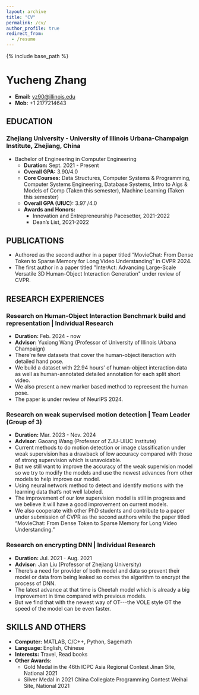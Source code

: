 ```yaml
---
layout: archive
title: "CV"
permalink: /cv/
author_profile: true
redirect_from:
  - /resume
---
```


{% include base_path %}

# Yucheng Zhang

- **Email:** yz90@illinois.edu
- **Mob:** +1 2177214643

## EDUCATION

### Zhejiang University - University of Illinois Urbana-Champaign Institute, Zhejiang, China

- Bachelor of Engineering in Computer Engineering
  - **Duration:** Sept. 2021 - Present
  - **Overall GPA:** 3.90/4.0
  - **Core Courses:** Data Structures, Computer Systems & Programming, Computer Systems Engineering, Database Systems, Intro to Algs & Models of Comp (Taken this semester), Machine Learning (Taken this semester)
  - **Overall GPA (UIUC):** 3.97 /4.0
  - **Awards and Honors:** 
    - Innovation and Entrepreneurship Pacesetter, 2021-2022
    - Dean’s List, 2021-2022

## PUBLICATIONS

- Authored as the second author in a paper titled “MovieChat: From Dense Token to Sparse Memory for Long Video Understanding” in CVPR 2024.
- The first author in a paper titled "InterAct: Advancing Large-Scale Versatile 3D Human-Object Interaction Generation" under review of CVPR.

## RESEARCH EXPERIENCES

### Research on Human-Object Interaction Benchmark build and representation | Individual Research
- **Duration:** Feb. 2024 - now
- **Advisor:** Yuxiong Wang (Professor of University of Illinois Urbana Champaign)
- There're few datasets that cover the human-object iteraction with detailed hand pose.
- We build a dataset with 22.94 hours' of human-object interaction data as well as human-annotated detailed annotation for each split short video.
- We also present a new marker based method to repreesent the human pose.
- The paper is under review of NeurIPS 2024.
  
### Research on weak supervised motion detection | Team Leader (Group of 3)
- **Duration:** Mar. 2023 - Nov. 2024
- **Advisor:** Gaoang Wang (Professor of ZJU-UIUC Institute)
- Current methods to do motion detection or image classification under weak supervision has a drawback of low accuracy compared with those of strong supervision which is unavoidable.
- But we still want to improve the accuracy of the weak supervision model so we try to modify the models and use the newest advances from other models to help improve our model.
- Using neural network method to detect and identify motions with the learning data that’s not well labeled.
- The improvement of our low supervision model is still in progress and we believe it will have a good improvement on current models.
- We also cooperate with other PhD students and contribute to a paper under submission of CVPR as the second authors while the paper titled “MovieChat: From Dense Token to Sparse Memory for Long Video Understanding.”

### Research on encrypting DNN | Individual Research
- **Duration:** Jul. 2021 - Aug. 2021
- **Advisor:** Jian Liu (Professor of Zhejiang University)
- There’s a need for provider of both model and data so prevent their model or data from being leaked so comes the algorithm to encrypt the process of DNN.
- The latest advance at that time is Cheetah model which is already a big improvement in time compared with previous models.
- But we find that with the newest way of OT---the VOLE style OT the speed of the model can be even faster.

## SKILLS AND OTHERS

- **Computer:** MATLAB, C/C++, Python, Sagemath
- **Language:** English, Chinese
- **Interests:** Travel, Read books
- **Other Awards:** 
  - Gold Medal in the 46th ICPC Asia Regional Contest Jinan Site, National 2021
  - Silver Medal in 2021 China Collegiate Programming Contest Weihai Site, National 2021
